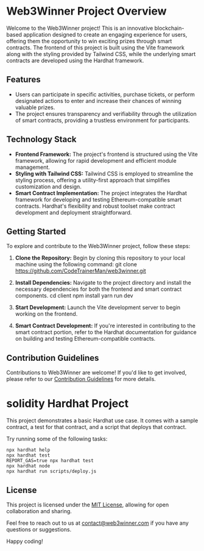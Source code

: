 # Web3Winner Project Overview

Welcome to the Web3Winner project! This is an innovative blockchain-based application designed to create an engaging experience for users, offering them the opportunity to win exciting prizes through smart contracts. The frontend of this project is built using the Vite framework along with the styling provided by Tailwind CSS, while the underlying smart contracts are developed using the Hardhat framework.

## Features

- Users can participate in specific activities, purchase tickets, or perform designated actions to enter and increase their chances of winning valuable prizes.
- The project ensures transparency and verifiability through the utilization of smart contracts, providing a trustless environment for participants.

## Technology Stack

- **Frontend Framework:** The project's frontend is structured using the Vite framework, allowing for rapid development and efficient module management.
- **Styling with Tailwind CSS:** Tailwind CSS is employed to streamline the styling process, offering a utility-first approach that simplifies customization and design.
- **Smart Contract Implementation:** The project integrates the Hardhat framework for developing and testing Ethereum-compatible smart contracts. Hardhat's flexibility and robust toolset make contract development and deployment straightforward.

## Getting Started

To explore and contribute to the Web3Winner project, follow these steps:

1. **Clone the Repository:** Begin by cloning this repository to your local machine using the following command:
  git clone https://github.com/CodeTrainerMan/web3winner.git
2. **Install Dependencies:** Navigate to the project directory and install the necessary dependencies for both the frontend and smart contract components.
    cd client
    npm install
    yarn run dev

3. **Start Development:** Launch the Vite development server to begin working on the frontend.
4. **Smart Contract Development:** If you're interested in contributing to the smart contract portion, refer to the Hardhat documentation for guidance on building and testing Ethereum-compatible contracts.

## Contribution Guidelines

Contributions to Web3Winner are welcome! If you'd like to get involved, please refer to our [Contribution Guidelines](CONTRIBUTING.md) for more details.



# solidity Hardhat Project

This project demonstrates a basic Hardhat use case. It comes with a sample contract, a test for that contract, and a script that deploys that contract.

Try running some of the following tasks:

```shell
npx hardhat help
npx hardhat test
REPORT_GAS=true npx hardhat test
npx hardhat node
npx hardhat run scripts/deploy.js
```
## License

This project is licensed under the [MIT License](LICENSE), allowing for open collaboration and sharing.

Feel free to reach out to us at [contact@web3winner.com](mailto:contact@web3winner.com) if you have any questions or suggestions.

Happy coding!